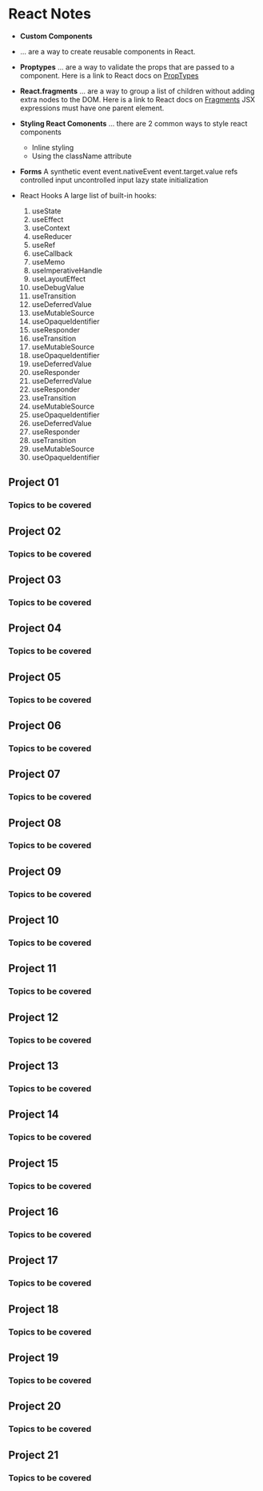# React Notes

- **Custom Components**
- ... are a way to create reusable components in React.
- **Proptypes**
    ... are a way to validate the props that are passed to a component. Here is a link to React docs on [PropTypes](https://react.dev/reference/react/Component#static-proptypes)
- **React.fragments**
  ... are a way to group a list of children without adding extra nodes to the DOM. Here is a link to React docs on [Fragments](https://react.dev/reference/react/Fragment)
  JSX expressions must have one parent element.
- **Styling React Comonents**
  ... there are 2 common ways to style react components
  - Inline styling
  - Using the className attribute
- **Forms**
    A synthetic event
    event.nativeEvent
    event.target.value
    refs
    controlled input
    uncontrolled input
    lazy state initialization


- React Hooks
A large list of built-in hooks:
  1. useState
  2. useEffect
  3. useContext
  4. useReducer
  5. useRef
  6. useCallback
  7. useMemo
  8. useImperativeHandle
  9. useLayoutEffect
  10. useDebugValue
  11. useTransition
  12. useDeferredValue
  13. useMutableSource
  14. useOpaqueIdentifier
  15. useResponder
  16. useTransition
  17. useMutableSource
  18. useOpaqueIdentifier
  19. useDeferredValue
  20. useResponder
  21. useDeferredValue
  22. useResponder
  23. useTransition
  24. useMutableSource
  25. useOpaqueIdentifier
  26. useDeferredValue
  27. useResponder
  28. useTransition
  29. useMutableSource
  30. useOpaqueIdentifier


## Project 01

### Topics to be covered

## Project 02

### Topics to be covered

## Project 03

### Topics to be covered

## Project 04

### Topics to be covered

## Project 05

### Topics to be covered

## Project 06

### Topics to be covered

## Project 07

### Topics to be covered

## Project 08

### Topics to be covered

## Project 09

### Topics to be covered

## Project 10

### Topics to be covered

## Project 11

### Topics to be covered

## Project 12

### Topics to be covered

## Project 13

### Topics to be covered

## Project 14

### Topics to be covered

## Project 15

### Topics to be covered

## Project 16

### Topics to be covered

## Project 17

### Topics to be covered

## Project 18

### Topics to be covered

## Project 19

### Topics to be covered

## Project 20

### Topics to be covered

## Project 21

### Topics to be covered
